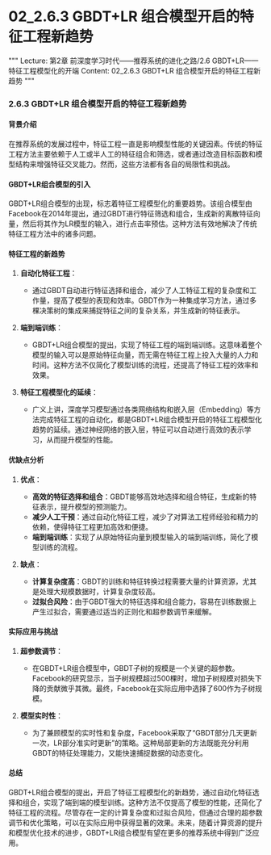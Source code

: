 # 02_2.6.3 GBDT+LR 组合模型开启的特征工程新趋势

"""
Lecture: 第2章 前深度学习时代——推荐系统的进化之路/2.6 GBDT+LR——特征工程模型化的开端
Content: 02_2.6.3 GBDT+LR 组合模型开启的特征工程新趋势
"""

### 2.6.3 GBDT+LR 组合模型开启的特征工程新趋势

#### 背景介绍

在推荐系统的发展过程中，特征工程一直是影响模型性能的关键因素。传统的特征工程方法主要依赖于人工或半人工的特征组合和筛选，或者通过改造目标函数和模型结构来增强特征交叉能力。然而，这些方法都有各自的局限性和挑战。

#### GBDT+LR组合模型的引入

GBDT+LR组合模型的出现，标志着特征工程模型化的重要趋势。该组合模型由Facebook在2014年提出，通过GBDT进行特征筛选和组合，生成新的离散特征向量，然后将其作为LR模型的输入，进行点击率预估。这种方法有效地解决了传统特征工程方法中的诸多问题。

#### 特征工程的新趋势

1. **自动化特征工程**：
   - 通过GBDT自动进行特征选择和组合，减少了人工特征工程的复杂度和工作量，提高了模型的表现和效率。GBDT作为一种集成学习方法，通过多棵决策树的集成来捕捉特征之间的复杂关系，并生成新的特征表示。

2. **端到端训练**：
   - GBDT+LR组合模型的提出，实现了特征工程的端到端训练。这意味着整个模型的输入可以是原始特征向量，而无需在特征工程上投入大量的人力和时间。这种方法不仅简化了模型训练的流程，还提高了特征工程的效率和效果。

3. **特征工程模型化的延续**：
   - 广义上讲，深度学习模型通过各类网络结构和嵌入层（Embedding）等方法完成特征工程的自动化，都是GBDT+LR组合模型开启的特征工程模型化趋势的延续。通过神经网络的嵌入层，特征可以自动进行高效的表示学习，从而提升模型的性能。

#### 优缺点分析

1. **优点**：
   - **高效的特征选择和组合**：GBDT能够高效地选择和组合特征，生成新的特征表示，提升模型的预测能力。
   - **减少人工干预**：通过自动化特征工程，减少了对算法工程师经验和精力的依赖，使得特征工程更加高效和便捷。
   - **端到端训练**：实现了从原始特征向量到模型输入的端到端训练，简化了模型训练的流程。

2. **缺点**：
   - **计算复杂度高**：GBDT的训练和特征转换过程需要大量的计算资源，尤其是处理大规模数据时，计算复杂度较高。
   - **过拟合风险**：由于GBDT强大的特征选择和组合能力，容易在训练数据上产生过拟合，需要通过适当的正则化和超参数调节来缓解。

#### 实际应用与挑战

1. **超参数调节**：
   - 在GBDT+LR组合模型中，GBDT子树的规模是一个关键的超参数。Facebook的研究显示，当子树规模超过500棵时，增加子树规模对损失下降的贡献微乎其微。最终，Facebook在实际应用中选择了600作为子树规模。

2. **模型实时性**：
   - 为了兼顾模型的实时性和复杂度，Facebook采取了“GBDT部分几天更新一次，LR部分准实时更新”的策略。这种局部更新的方法既能充分利用GBDT的特征处理能力，又能快速捕捉数据的动态变化。

#### 总结

GBDT+LR组合模型的提出，开启了特征工程模型化的新趋势，通过自动化特征选择和组合，实现了端到端的模型训练。这种方法不仅提高了模型的性能，还简化了特征工程的流程。尽管存在一定的计算复杂度和过拟合风险，但通过合理的超参数调节和优化策略，可以在实际应用中获得显著的效果。未来，随着计算资源的提升和模型优化技术的进步，GBDT+LR组合模型有望在更多的推荐系统中得到广泛应用。